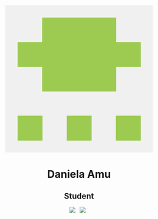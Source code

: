 <p align="center">
<img src="img/daniamu.png" height="400">

<h1 align="center">Daniela Amu </h1>

<h2 align="center">Student</h2>

<p align='center'>
  <a href="danielaamu7@gmail.com"><img height="50" src="img/gmail.png?raw=true"></a>&nbsp;&nbsp;
  <a href="https://github.com/Danielaamu12345"><img height="50" src="img/website.png?raw=true"></a>&nbsp;&nbsp;
</p>
</p>
